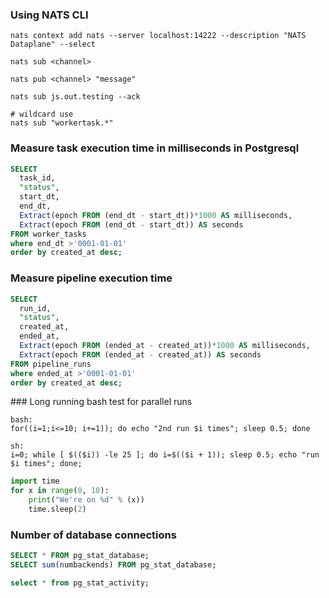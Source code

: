 
### Using NATS CLI

```shell
nats context add nats --server localhost:14222 --description "NATS Dataplane" --select

nats sub <channel>

nats pub <channel> "message"

nats sub js.out.testing --ack 

# wildcard use
nats sub "workertask.*"
```

### Measure task execution time in milliseconds in Postgresql
```sql
SELECT
  task_id,
  "status",
  start_dt,
  end_dt,
  Extract(epoch FROM (end_dt - start_dt))*1000 AS milliseconds,
  Extract(epoch FROM (end_dt - start_dt)) AS seconds
FROM worker_tasks 
where end_dt >'0001-01-01'
order by created_at desc;
```

### Measure pipeline execution time
```sql
SELECT
  run_id,
  "status",
  created_at,
  ended_at,
  Extract(epoch FROM (ended_at - created_at))*1000 AS milliseconds,
  Extract(epoch FROM (ended_at - created_at)) AS seconds
FROM pipeline_runs 
where ended_at >'0001-01-01'
order by created_at desc;
```

### Long running bash test for parallel runs
```shell
bash:
for((i=1;i<=10; i+=1)); do echo "2nd run $i times"; sleep 0.5; done

sh:
i=0; while [ $(($i)) -le 25 ]; do i=$(($i + 1)); sleep 0.5; echo "run $i times"; done;
```

```python
import time
for x in range(0, 10):
    print("We're on %d" % (x))
    time.sleep(2)
```

### Number of database connections
```sql
SELECT * FROM pg_stat_database;
SELECT sum(numbackends) FROM pg_stat_database;

select * from pg_stat_activity;
```